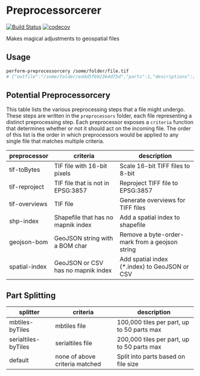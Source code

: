 # Preprocessorcerer

[![Build Status](https://travis-ci.com/mapbox/preprocessorcerer.svg?branch=master)](https://travis-ci.com/mapbox/preprocessorcerer)
[![codecov](https://codecov.io/gh/mapbox/preprocessorcerer/branch/master/graph/badge.svg)](https://codecov.io/gh/mapbox/preprocessorcerer)

Makes magical adjustments to geospatial files

## Usage

```sh
perform-preprocessorcery /some/folder/file.tif
# {"outfile":"/some/folder/eddd5fb92364d75d","parts":1,"descriptions":["Reproject TIFF file to EPSG:3857"]}
```

## Potential Preprocessorcery

This table lists the various preprocessing steps that a file might undergo. These steps are written in the `preprocessors` folder, each file representing a distinct preprocessing step. Each preprocessor exposes a `criteria` function that determines whether or not it should act on the incoming file. The order of this list is the order in which preprocessors would be applied to any single file that matches multiple criteria.

preprocessor | criteria | description
--- | --- | ---
tif-toBytes | TIF file with 16-bit pixels | Scale 16-bit TIFF files to 8-bit
tif-reproject | TIF file that is not in EPSG:3857 | Reproject TIFF file to EPSG:3857
tif-overviews | TIF file | Generate overviews for TIFF files
shp-index | Shapefile that has no mapnik index | Add a spatial index to shapefile
geojson-bom | GeoJSON string with a BOM char | Remove a byte-order-mark from a geojson string
spatial-index | GeoJSON or CSV has no mapnik index | Add spatial index (*.index) to GeoJSON or CSV

## Part Splitting

splitter | criteria | description
--- | --- | ---
mbtiles-byTiles | mbtiles file | 100,000 tiles per part, up to 50 parts max
serialtiles-byTiles | serialtiles file | 200,000 tiles per part, up to 50 parts max
default | none of above criteria matched | Split into parts based on file size
